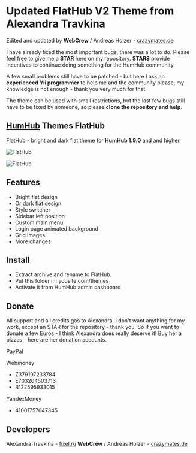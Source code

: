 # Updated FlatHub V2 Theme from Alexandra Travkina
Edited and updated by **WebCrew** / Andreas Holzer - [crazymates.de](https://crazymates.de)

I have already fixed the most important bugs, there was a lot to do. Please feel free to give me a **STAR** here on my repository. **STARS** provide incentives to continue doing something for the HumHub community. 

A few small problems still have to be patched - but here I ask an **experienced Yii programmer** to help me and the community please, my knowledge is not enough - thank you very much for that.

The theme can be used with small restrictions, but the last few bugs still have to be fixed by someone, so please **clone the repository and help**.

## [HumHub](https://github.com/humhub/humhub) Themes FlatHub
FlatHub - bright and dark flat theme for **HumHub 1.9.0** and and higher.

![FlatHub](https://raw.githubusercontent.com/WebCrew/humhub_flathub_updated/master/screenshot/thumb_flathub.jpg)

![FlatHub](https://raw.githubusercontent.com/WebCrew/humhub_flathub_updated/master/screenshot/06_flathub.jpg)

## Features
- Bright flat design
- Or dark flat design
- Style switcher
- Sidebar left position
- Custom main menu
- Login page animated background
- Grid images
- More changes

## Install
- Extract archive and rename to FlatHub.
- Put this folder in: yousite.com/themes
- Activate it from HumHub admin dashboard

## Donate
All support and all credits gos to Alexandra. I don't want anything for my work, except an STAR for the repository - thank you.
So if you want to donate a few Euros - I think Alexandra does really deserve it!
Buy her a pizzas - here are her donation accounts.

[PayPal](https://paypal.me/forsashatravkina)

Webmoney
- Z379197233784
- E703204503713
- R122595933015

YandexMoney
- 41001757647345

## Developers
Alexandra Travkina - [fixel.ru](https://fixel.ru)
**WebCrew** / Andreas Holzer - [crazymates.de](https://crazymates.de)
